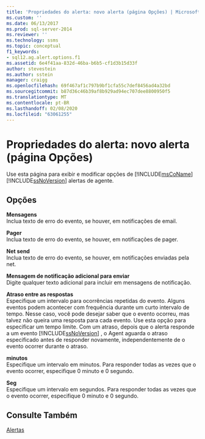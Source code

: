 ```yaml
---
title: 'Propriedades do alerta: novo alerta (página Opções) | Microsoft Docs'
ms.custom: ''
ms.date: 06/13/2017
ms.prod: sql-server-2014
ms.reviewer: ''
ms.technology: ssms
ms.topic: conceptual
f1_keywords:
- sql12.ag.alert.options.f1
ms.assetid: 6e4f41aa-832d-46ba-b6b5-cf1d3b15d33f
author: stevestein
ms.author: sstein
manager: craigg
ms.openlocfilehash: 69f467af1c797b9bf1cfa55c7def8456ad4a32bd
ms.sourcegitcommit: b87d36c46b39af8b929ad94ec707dee8800950f5
ms.translationtype: MT
ms.contentlocale: pt-BR
ms.lasthandoff: 02/08/2020
ms.locfileid: "63061255"
---
```

# <a name="alert-properties-new-alert-options-page"></a>Propriedades do alerta: novo alerta (página Opções)
  Use esta página para exibir e modificar opções de [!INCLUDE[msCoName](../../includes/msconame-md.md)] [!INCLUDE[ssNoVersion](../../includes/ssnoversion-md.md)] alertas de agente.  
  
## <a name="options"></a>Opções  
 **Mensagens**  
 Inclua texto de erro do evento, se houver, em notificações de email.  
  
 **Pager**  
 Inclua texto de erro do evento, se houver, em notificações de pager.  
  
 **Net send**  
 Inclua texto de erro do evento, se houver, em notificações enviadas pela net.  
  
 **Mensagem de notificação adicional para enviar**  
 Digite qualquer texto adicional para incluir em mensagens de notificação.  
  
 **Atraso entre as respostas**  
 Especifique um intervalo para ocorrências repetidas do evento. Alguns eventos podem acontecer com frequência durante um curto intervalo de tempo. Nesse caso, você pode desejar saber que o evento ocorreu, mas talvez não queira uma resposta para cada evento. Use esta opção para especificar um tempo limite. Com um atraso, depois que o alerta responde a um evento [!INCLUDE[ssNoVersion](../../includes/ssnoversion-md.md)] , o Agent aguarda o atraso especificado antes de responder novamente, independentemente de o evento ocorrer durante o atraso.  
  
 **minutos**  
 Especifique um intervalo em minutos. Para responder todas as vezes que o evento ocorrer, especifique 0 minuto e 0 segundo.  
  
 **Seg**  
 Especifique um intervalo em segundos. Para responder todas as vezes que o evento ocorrer, especifique 0 minuto e 0 segundo.  
  
## <a name="see-also"></a>Consulte Também  
 [Alertas](alerts.md)  
  
  
